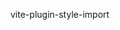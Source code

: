  <!-- <template>
  <img alt="Vue logo" src="./assets/logo.png" />
  <HelloWorld msg="Hello Vue 3 + Vite" />
</template>

<script setup>
 import HelloWorld from 'comps/HelloWorld.vue'

 // This starter template is using Vue 3 experimental <script setup> SFCs
 // Check out https://github.com/vuejs/rfcs/blob/script-setup-2/active-rfcs/0000-script-setup.md
 </script> -->

 <!-- <script setup lang="jsx">

import { defineComponent } from "vue";
import HelloWorld from "comps/HelloWorld.vue";
import logo from "./assets/logo.png"

// 2.用defineComponent定义组件且要导出
export default defineComponent({
  render: () => (
    <>
      <img alt="Vue logo" src={logo} />
      <HelloWorld msg="Hello Vue 3 + Vite" />
      <router-view></router-view>
    </>
  ),
});

</script> -->

vite-plugin-style-import
